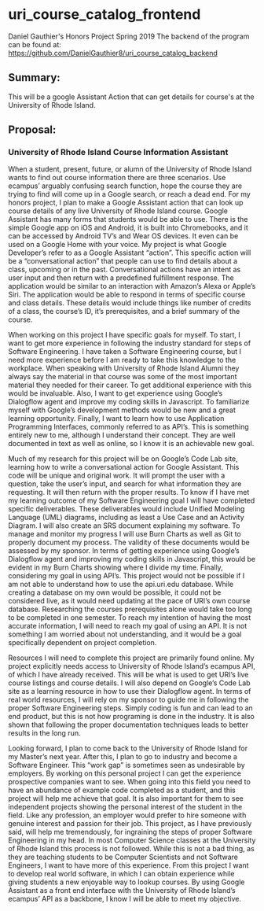 # uri_course_catalog_frontend

Daniel Gauthier's Honors Project Spring 2019
The backend of the program can be found at:
https://github.com/DanielGauthier8/uri_course_catalog_backend

## Summary:

This will be a google Assistant Action that can get details for course's at the University of Rhode Island.

## Proposal:

### University of Rhode Island Course Information Assistant

When a student, present, future, or alumn of the University of Rhode Island wants to find out course information there are three scenarios.  Use ecampus’ arguably confusing search function, hope the course they are trying to find will come up in a Google search, or reach a dead end.  For my honors project, I plan to make a Google Assistant action that can look up course details of any live University of Rhode Island course.  Google Assistant has many forms that students would be able to use. There is the simple Google app on iOS and Android, it is built into Chromebooks, and it can be accessed by Android TV’s and Wear OS devices.  It even can be used on a Google Home with your voice. My project is what Google Developer’s refer to as a Google Assistant “action”.  This specific action will be a “conversational action” that people can use to find details about a class, upcoming or in the past.  Conversational actions have an intent as user input and then return with a predefined fulfillment response.  The application would be similar to an interaction with Amazon’s Alexa or Apple’s Siri.  The application would be able to respond in terms of specific course and class details.  These details would include things like number of credits of a class, the course’s ID, it’s prerequisites, and a brief summary of the course.

When working on this project I have specific goals for myself.  To start, I want to get more experience in following the industry standard for steps of Software Engineering.  I have taken a Software Engineering course, but I need more experience before I am ready to take this knowledge to the workplace.  When speaking with University of Rhode Island Alumni they always say the material in that course was some of the most important material they needed for their career.  To get additional experience with this would be invaluable.   Also, I want to get experience using Google’s Dialogflow agent and improve my coding skills in Javascript.  To familiarize myself with Google’s development methods would be new and a great learning opportunity. Finally, I want to learn how to use Application Programming Interfaces, commonly referred to as API’s.  This is something entirely new to me, although I understand their concept.  They are well documented in text as well as online, so I know it is an achievable new goal.

Much of my research for this project will be on Google’s Code Lab site, learning how to write a conversational action for Google Assistant.  This code will be unique and original work.  It will prompt the user with a question, take the user’s input, and search for what information they are requesting.  It will then return with the proper results.  To know if I have met my learning outcome of my Software Engineering goal I will have completed specific deliverables.  These deliverables would include Unified Modeling Language (UML) diagrams, including as least a Use Case and an Activity Diagram.   I will also create an SRS document explaining my software.  To manage and monitor my progress I will use Burn Charts as well as Git to properly document my process.  The validity of these documents would be assessed by my sponsor.  In terms of getting experience using Google’s Dialogflow agent and improving my coding skills in Javascript, this would be evident in my Burn Charts showing where I divide my time.  Finally,  considering my goal in using API’s.  This project would not be possible if I am not able to understand how to use the api.uri.edu database.  While creating a database on my own would be possible, it could not be considered live, as it would need updating at the pace of URI’s own course database.  Researching the courses prerequisites alone would take too long to be completed in one semester.  To reach my intention of having the most accurate information, I will need to reach my goal of using an API.  It is not something I am worried about not understanding, and it would be a goal specifically dependent on project completion.

Resources I will need to complete this project are primarily found online.  My project explicitly needs access to University of Rhode Island’s ecampus API, of which I have already received.  This will be what is used to get URI’s live course listings and course details.  I will also depend on Google’s Code Lab site as a learning resource in how to use their Dialogflow agent.  In terms of real world resources, I will rely on my sponsor to guide me in following the proper Software Engineering steps.  Simply coding is fun and can lead to an end product, but this is not how programing is done in the industry.  It is also shown that following the proper documentation techniques leads to better results in the long run.  

Looking forward, I plan to come back to the University of Rhode Island for my Master’s next year.  After this, I plan to go to industry and become a Software Engineer.  This “work gap” is sometimes seen as undesirable by employers.  By working on this personal project I can get the experience prospective companies want to see.  When going into this field you need to have an abundance of example code completed as a student, and this project will help me achieve that goal.  It is also important for them to see independent projects showing the personal interest of the student in the field.  Like any profession, an employer would prefer to hire someone with genuine interest and passion for their job.  This project, as I have previously said, will help me tremendously, for ingraining the steps of proper Software Engineering in my head.  In most Computer Science classes at the University of Rhode Island this process is not followed.  While this is not a bad thing, as they are teaching students to be Computer Scientists and not Software Engineers, I want to have more of this experience.  From this project I want to develop real world software, in which I can obtain experience while giving students a new enjoyable way to lookup courses.  By using Google Assistant as a front end interface with the University of Rhode Island’s ecampus’ API as a backbone, I know I will be able to meet my objective.
